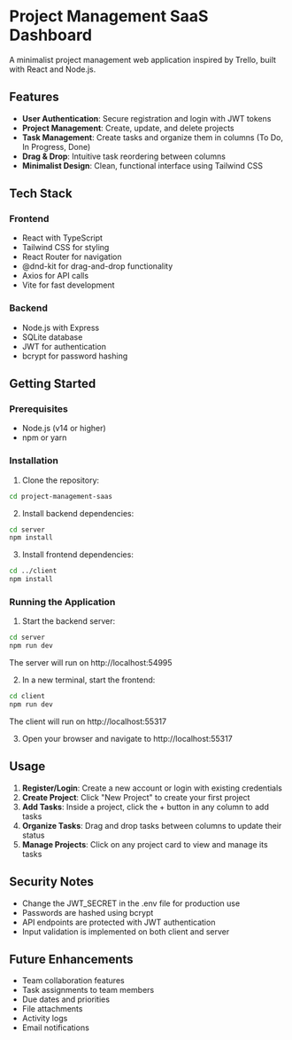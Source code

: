 # Project Management SaaS Dashboard

A minimalist project management web application inspired by Trello, built with React and Node.js.

## Features

- **User Authentication**: Secure registration and login with JWT tokens
- **Project Management**: Create, update, and delete projects
- **Task Management**: Create tasks and organize them in columns (To Do, In Progress, Done)
- **Drag & Drop**: Intuitive task reordering between columns
- **Minimalist Design**: Clean, functional interface using Tailwind CSS

## Tech Stack

### Frontend
- React with TypeScript
- Tailwind CSS for styling
- React Router for navigation
- @dnd-kit for drag-and-drop functionality
- Axios for API calls
- Vite for fast development

### Backend
- Node.js with Express
- SQLite database
- JWT for authentication
- bcrypt for password hashing

## Getting Started

### Prerequisites
- Node.js (v14 or higher)
- npm or yarn

### Installation

1. Clone the repository:
```bash
cd project-management-saas
```

2. Install backend dependencies:
```bash
cd server
npm install
```

3. Install frontend dependencies:
```bash
cd ../client
npm install
```

### Running the Application

1. Start the backend server:
```bash
cd server
npm run dev
```
The server will run on http://localhost:54995

2. In a new terminal, start the frontend:
```bash
cd client
npm run dev
```
The client will run on http://localhost:55317

3. Open your browser and navigate to http://localhost:55317

## Usage

1. **Register/Login**: Create a new account or login with existing credentials
2. **Create Project**: Click "New Project" to create your first project
3. **Add Tasks**: Inside a project, click the + button in any column to add tasks
4. **Organize Tasks**: Drag and drop tasks between columns to update their status
5. **Manage Projects**: Click on any project card to view and manage its tasks

## Security Notes

- Change the JWT_SECRET in the .env file for production use
- Passwords are hashed using bcrypt
- API endpoints are protected with JWT authentication
- Input validation is implemented on both client and server

## Future Enhancements

- Team collaboration features
- Task assignments to team members
- Due dates and priorities
- File attachments
- Activity logs
- Email notifications